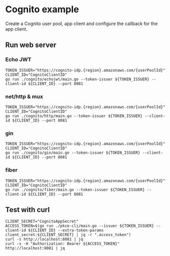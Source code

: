 # Cognito example

Create a Cognito user pool, app client and configure the callback for the app client.

## Run web server

### Echo JWT

```shell
TOKEN_ISSUER="https://cognito-idp.{region}.amazonaws.com/{userPoolId}"
CLIENT_ID="CognitoClientID"
go run ./cognito/echojwt/main.go --token-issuer ${TOKEN_ISSUER} --client-id ${CLIENT_ID} --port 8081
```

### net/http & mux

```shell
TOKEN_ISSUER="https://cognito-idp.{region}.amazonaws.com/{userPoolId}"
CLIENT_ID="CognitoClientID"
go run ./cognito/http/main.go --token-issuer ${TOKEN_ISSUER} --client-id ${CLIENT_ID} --port 8081
```

### gin

```shell
TOKEN_ISSUER="https://cognito-idp.{region}.amazonaws.com/{userPoolId}"
CLIENT_ID="CognitoClientID"
go run ./cognito/gin/main.go --token-issuer ${TOKEN_ISSUER} --client-id ${CLIENT_ID} --port 8081
```

### fiber

```shell
TOKEN_ISSUER="https://cognito-idp.{region}.amazonaws.com/{userPoolId}"
CLIENT_ID="CognitoClientID"
go run ./cognito/fiber/main.go --token-issuer ${TOKEN_ISSUER} --client-id ${CLIENT_ID} --port 8081
```

## Test with curl

```shell
CLIENT_SECRET="CognitoAppSecret"
ACCESS_TOKEN=$(go run ./pkce-cli/main.go --issuer ${TOKEN_ISSUER} --client-id ${CLIENT_ID} --extra-token-params client_secret:${CLIENT_SECRET} | jq -r ".access_token")
curl -s http://localhost:8081 | jq
curl -s -H "Authorization: Bearer ${ACCESS_TOKEN}" http://localhost:8081 | jq
```
